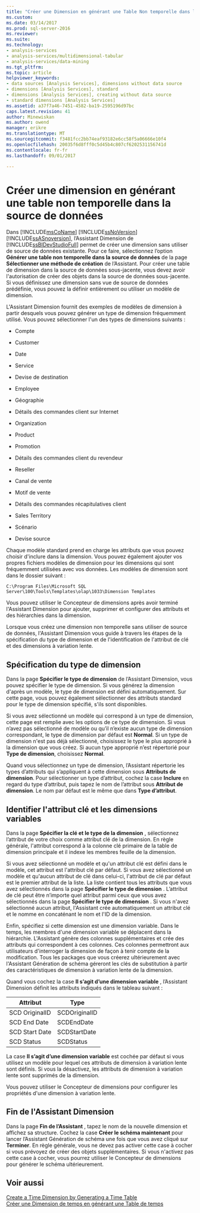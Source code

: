 ```yaml
---
title: "Créer une Dimension en générant une Table Non temporelle dans la Source de données | Documents Microsoft"
ms.custom: 
ms.date: 03/14/2017
ms.prod: sql-server-2016
ms.reviewer: 
ms.suite: 
ms.technology:
- analysis-services
- analysis-services/multidimensional-tabular
- analysis-services/data-mining
ms.tgt_pltfrm: 
ms.topic: article
helpviewer_keywords:
- data sources [Analysis Services], dimensions without data source
- dimensions [Analysis Services], standard
- dimensions [Analysis Services], creating without data source
- standard dimensions [Analysis Services]
ms.assetid: a37f7a46-7451-4582-ba19-2595196d97bc
caps.latest.revision: 41
author: Minewiskan
ms.author: owend
manager: erikre
ms.translationtype: MT
ms.sourcegitcommit: f3481fcc2bb74eaf93182e6cc58f5a06666e10f4
ms.openlocfilehash: 20035f6d8fff0c5d45b4c807cf6202531156741d
ms.contentlocale: fr-fr
ms.lasthandoff: 09/01/2017

---
```

# <a name="create-a-dimension-by-generating-a-non-time-table-in-the-data-source"></a>Créer une dimension en générant une table non temporelle dans la source de données
  Dans [!INCLUDE[msCoName](../../includes/msconame-md.md)] [!INCLUDE[ssNoVersion](../../includes/ssnoversion-md.md)] [!INCLUDE[ssASnoversion](../../includes/ssasnoversion-md.md)], l’Assistant Dimension de [!INCLUDE[ssBIDevStudioFull](../../includes/ssbidevstudiofull-md.md)] permet de créer une dimension sans utiliser de source de données existante. Pour ce faire, sélectionnez l’option **Générer une table non temporelle dans la source de données** de la page **Sélectionner une méthode de création** de l’Assistant. Pour créer une table de dimension dans la source de données sous-jacente, vous devez avoir l'autorisation de créer des objets dans la source de données sous-jacente. Si vous définissez une dimension sans vue de source de données prédéfinie, vous pouvez la définir entièrement ou utiliser un modèle de dimension.  
  
 L'Assistant Dimension fournit des exemples de modèles de dimension à partir desquels vous pouvez générer un type de dimension fréquemment utilisé. Vous pouvez sélectionner l'un des types de dimensions suivants :  
  
-   Compte  
  
-   Customer  
  
-   Date  
  
-   Service  
  
-   Devise de destination  
  
-   Employee  
  
-   Géographie  
  
-   Détails des commandes client sur Internet  
  
-   Organization  
  
-   Product  
  
-   Promotion  
  
-   Détails des commandes client du revendeur  
  
-   Reseller  
  
-   Canal de vente  
  
-   Motif de vente  
  
-   Détails des commandes récapitulatives client  
  
-   Sales Territory  
  
-   Scénario  
  
-   Devise source  
  
 Chaque modèle standard prend en charge les attributs que vous pouvez choisir d'inclure dans la dimension. Vous pouvez également ajouter vos propres fichiers modèles de dimension pour les dimensions qui sont fréquemment utilisées avec vos données. Les modèles de dimension sont dans le dossier suivant :  
  
 `C:\Program Files\Microsoft SQL Server\100\Tools\Templates\olap\1033\Dimension Templates`  
  
 Vous pouvez utiliser le Concepteur de dimensions après avoir terminé l'Assistant Dimension pour ajouter, supprimer et configurer des attributs et des hiérarchies dans la dimension.  
  
 Lorsque vous créez une dimension non temporelle sans utiliser de source de données, l'Assistant Dimension vous guide à travers les étapes de la spécification du type de dimension et de l'identification de l'attribut de clé et des dimensions à variation lente.  
  
## <a name="specify-dimension-type"></a>Spécification du type de dimension  
 Dans la page **Spécifier le type de dimension** de l’Assistant Dimension, vous pouvez spécifier le type de dimension. Si vous générez la dimension d'après un modèle, le type de dimension est défini automatiquement. Sur cette page, vous pouvez également sélectionner des attributs standard pour le type de dimension spécifié, s'ils sont disponibles.  
  
 Si vous avez sélectionné un modèle qui correspond à un type de dimension, cette page est remplie avec les options de ce type de dimension. Si vous n’avez pas sélectionné de modèle ou qu’il n’existe aucun type de dimension correspondant, le type de dimension par défaut est **Normal**. Si un type de dimension n'est pas déjà sélectionné, choisissez le type le plus approprié à la dimension que vous créez. Si aucun type approprié n’est répertorié pour **Type de dimension**, choisissez **Normal**.  
  
 Quand vous sélectionnez un type de dimension, l’Assistant répertorie les types d’attributs qui s’appliquent à cette dimension sous **Attributs de dimension**. Pour sélectionner un type d’attribut, cochez la case **Inclure** en regard du type d’attribut, puis tapez le nom de l’attribut sous **Attribut de dimension**. Le nom par défaut est le même que dans **Type d’attribut**.  
  
## <a name="identify-key-attribute-and-changing-dimensions"></a>Identifier l'attribut clé et les dimensions variables  
 Dans la page **Spécifier la clé et le type de la dimension** , sélectionnez l’attribut de votre choix comme attribut clé de la dimension. En règle générale, l'attribut correspond à la colonne clé primaire de la table de dimension principale et il indexe les membres feuille de la dimension.  
  
 Si vous avez sélectionné un modèle et qu'un attribut clé est défini dans le modèle, cet attribut est l'attribut clé par défaut. Si vous avez sélectionné un modèle et qu'aucun attribut de clé dans celui-ci, l'attribut de clé par défaut est le premier attribut de la liste. La liste contient tous les attributs que vous avez sélectionnés dans la page **Spécifier le type de dimension** . L’attribut de clé peut être n’importe quel attribut parmi ceux que vous avez sélectionnés dans la page **Spécifier le type de dimension** . Si vous n'avez sélectionné aucun attribut, l'Assistant crée automatiquement un attribut clé et le nomme en concaténant le nom et l'ID de la dimension.  
  
 Enfin, spécifiez si cette dimension est une dimension variable. Dans le temps, les membres d'une dimension variable se déplacent dans la hiérarchie. L'Assistant génère des colonnes supplémentaires et crée des attributs qui correspondent à ces colonnes. Ces colonnes permettront aux utilisateurs d'interroger la dimension de façon à tenir compte de la modification. Tous les packages que vous créerez ultérieurement avec l'Assistant Génération de schéma géreront les clés de substitution à partir des caractéristiques de dimension à variation lente de la dimension.  
  
 Quand vous cochez la case **Il s’agit d’une dimension variable** , l’Assistant Dimension définit les attributs indiqués dans le tableau suivant :  
  
|Attribut|Type|  
|---------------|----------|  
|SCD OriginalID|SCDOriginalID|  
|SCD End Date|SCDEndDate|  
|SCD Start Date|SCDStartDate|  
|SCD Status|SCDStatus|  
  
 La case **Il s’agit d’une dimension variable** est cochée par défaut si vous utilisez un modèle pour lequel ces attributs de dimension à variation lente sont définis. Si vous la désactivez, les attributs de dimension à variation lente sont supprimés de la dimension.  
  
 Vous pouvez utiliser le Concepteur de dimensions pour configurer les propriétés d'une dimension à variation lente.  
  
## <a name="completing-the-dimension-wizard"></a>Fin de l'Assistant Dimension  
 Dans la page **Fin de l’Assistant** , tapez le nom de la nouvelle dimension et affichez sa structure. Cochez la case **Créer le schéma maintenant** pour lancer l’Assistant Génération de schéma une fois que vous avez cliqué sur **Terminer**. En règle générale, vous ne devez pas activer cette case à cocher si vous prévoyez de créer des objets supplémentaires. Si vous n'activez pas cette case à cocher, vous pourrez utiliser le Concepteur de dimensions pour générer le schéma ultérieurement.  
  
## <a name="see-also"></a>Voir aussi  
 [Create a Time Dimension by Generating a Time Table](../../analysis-services/multidimensional-models/create-a-time-dimension-by-generating-a-time-table.md)   
 [Créer une Dimension de temps en générant une Table de temps](../../analysis-services/multidimensional-models/create-a-time-dimension-by-generating-a-time-table.md)  
  
  

